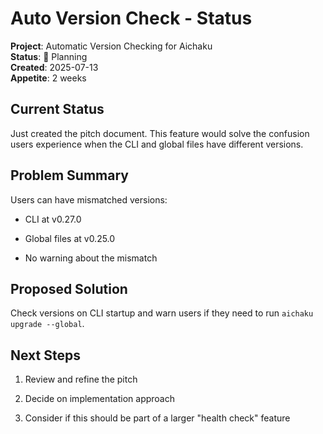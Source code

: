 # Auto Version Check - Status

**Project**: Automatic Version Checking for Aichaku\
**Status**: 🌱 Planning\
**Created**: 2025-07-13\
**Appetite**: 2 weeks

## Current Status

Just created the pitch document. This feature would solve the confusion users
experience when the CLI and global files have different versions.

## Problem Summary

Users can have mismatched versions:

- CLI at v0.27.0

- Global files at v0.25.0

- No warning about the mismatch

## Proposed Solution

Check versions on CLI startup and warn users if they need to run
`aichaku upgrade --global`.

## Next Steps

1. Review and refine the pitch

2. Decide on implementation approach

3. Consider if this should be part of a larger "health check" feature
